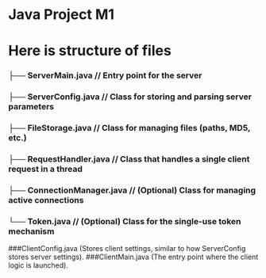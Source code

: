 # Java Project M1
# Here is structure of files

###          ├── ServerMain.java        // Entry point for the server
###         ├── ServerConfig.java      // Class for storing and parsing server parameters
###        ├── FileStorage.java       // Class for managing files (paths, MD5, etc.)
###       ├── RequestHandler.java    // Class that handles a single client request in a thread
###      ├── ConnectionManager.java // (Optional) Class for managing active connections
###     └── Token.java             // (Optional) Class for the single-use token mechanism

###ClientConfig.java (Stores client settings, similar to how ServerConfig stores server settings).
###ClientMain.java (The entry point where the client logic is launched).
